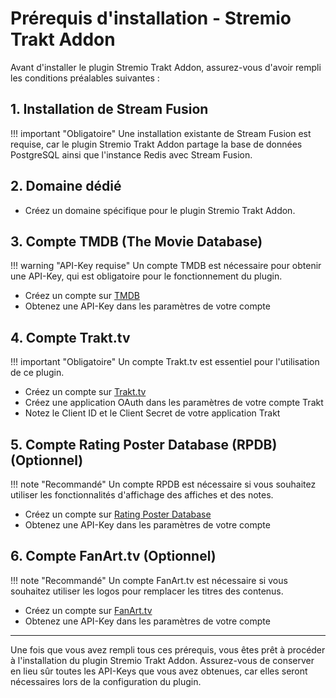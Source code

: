 # Prérequis d'installation - Stremio Trakt Addon

Avant d'installer le plugin Stremio Trakt Addon, assurez-vous d'avoir rempli les conditions préalables suivantes :

## 1. Installation de Stream Fusion

!!! important "Obligatoire"
    Une installation existante de Stream Fusion est requise, car le plugin Stremio Trakt Addon partage la base de données PostgreSQL ainsi que l'instance Redis avec Stream Fusion.

## 2. Domaine dédié

* Créez un domaine spécifique pour le plugin Stremio Trakt Addon.

## 3. Compte TMDB (The Movie Database)

!!! warning "API-Key requise"
    Un compte TMDB est nécessaire pour obtenir une API-Key, qui est obligatoire pour le fonctionnement du plugin.

* Créez un compte sur [TMDB](https://www.themoviedb.org/)
* Obtenez une API-Key dans les paramètres de votre compte

## 4. Compte Trakt.tv

!!! important "Obligatoire"
    Un compte Trakt.tv est essentiel pour l'utilisation de ce plugin.

* Créez un compte sur [Trakt.tv](https://trakt.tv/)
* Créez une application OAuth dans les paramètres de votre compte Trakt
* Notez le Client ID et le Client Secret de votre application Trakt

## 5. Compte Rating Poster Database (RPDB) (Optionnel)

!!! note "Recommandé"
    Un compte RPDB est nécessaire si vous souhaitez utiliser les fonctionnalités d'affichage des affiches et des notes.

* Créez un compte sur [Rating Poster Database](https://ratingposterdb.com)
* Obtenez une API-Key dans les paramètres de votre compte

## 6. Compte FanArt.tv (Optionnel)

!!! note "Recommandé"
    Un compte FanArt.tv est nécessaire si vous souhaitez utiliser les logos pour remplacer les titres des contenus.

* Créez un compte sur [FanArt.tv](https://fanart.tv/)
* Obtenez une API-Key dans les paramètres de votre compte

---

Une fois que vous avez rempli tous ces prérequis, vous êtes prêt à procéder à l'installation du plugin Stremio Trakt Addon. Assurez-vous de conserver en lieu sûr toutes les API-Keys que vous avez obtenues, car elles seront nécessaires lors de la configuration du plugin.